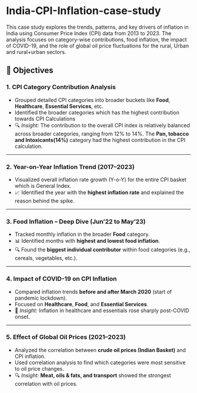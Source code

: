 # India-CPI-Inflation-case-study

This case study explores the trends, patterns, and key drivers of inflation in India using Consumer Price Index (CPI) data from 2013 to 2023. The analysis focuses on category-wise contributions, food inflation, the impact of COVID-19, and the role of global oil price fluctuations for the rural, Urban and rural+urban sectors.

## 📌 Objectives

### 1. **CPI Category Contribution Analysis**
- Grouped detailed CPI categories into broader buckets like **Food**, **Healthcare**, **Essential Services**, etc.
- Identified the broader categories which has the highest contribution towards CPI Calculations
- 🔍 *Insight:* The contribution to the overall CPI index is relatively balanced across broader categories, ranging from 12% to 14%.
                  The **Pan, tobacco and Intoxicants(14%)** category had the highest contribution in the CPI calculation.

---

### 2. **Year-on-Year Inflation Trend (2017–2023)**
- Visualized overall inflation rate growth (Y-o-Y) for the entire CPI basket which is General Index.
- 📈 Identified the year with the **highest inflation rate** and explained the reason behind the spike.


---

### 3. **Food Inflation – Deep Dive (Jun’22 to May’23)**
- Tracked monthly inflation in the broader **Food** category.
- 📊 Identified months with **highest and lowest food inflation**.
- 🔍 Found the **biggest individual contributor** within food categories (e.g., cereals, vegetables, etc.).

---

### 4. **Impact of COVID-19 on CPI Inflation**
- Compared inflation trends **before and after March 2020** (start of pandemic lockdown).
- Focused on **Healthcare**, **Food**, and **Essential Services**.
- 📌 *Insight:* Inflation in healthcare and essentials rose sharply post-COVID onset.

---

### 5. **Effect of Global Oil Prices (2021–2023)**
- Analyzed the correlation between **crude oil prices (Indian Basket)** and CPI inflation.
- Used correlation analysis to find which categories were most sensitive to oil price changes.
- 🔍 *Insight:* **Meat, oils & fats, and transport** showed the strongest correlation with oil prices.
